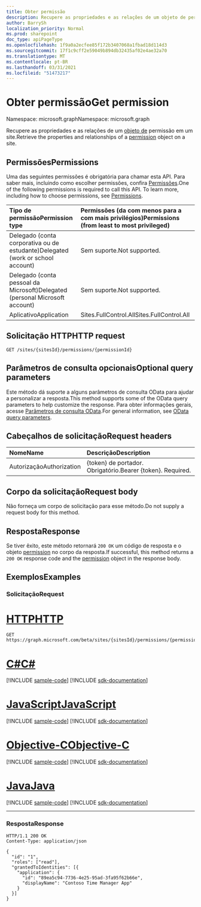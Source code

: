 ```yaml
---
title: Obter permissão
description: Recupere as propriedades e as relações de um objeto de permissão em um site.
author: BarrySh
localization_priority: Normal
ms.prod: sharepoint
doc_type: apiPageType
ms.openlocfilehash: 1f9a0a2ecfee85f172b3407068a1fbad18d114d3
ms.sourcegitcommit: 17f1c9cff2e59049b894db32435af02e4ae32a70
ms.translationtype: MT
ms.contentlocale: pt-BR
ms.lasthandoff: 03/31/2021
ms.locfileid: "51473217"
---
```

# <a name="get-permission"></a><span data-ttu-id="01168-103">Obter permissão</span><span class="sxs-lookup"><span data-stu-id="01168-103">Get permission</span></span>
<span data-ttu-id="01168-104">Namespace: microsoft.graph</span><span class="sxs-lookup"><span data-stu-id="01168-104">Namespace: microsoft.graph</span></span>

<span data-ttu-id="01168-105">Recupere as propriedades e as relações de um [objeto de](../resources/permission.md) permissão em um site.</span><span class="sxs-lookup"><span data-stu-id="01168-105">Retrieve the properties and relationships of a [permission](../resources/permission.md) object on a site.</span></span>

## <a name="permissions"></a><span data-ttu-id="01168-106">Permissões</span><span class="sxs-lookup"><span data-stu-id="01168-106">Permissions</span></span>
<span data-ttu-id="01168-p101">Uma das seguintes permissões é obrigatória para chamar esta API. Para saber mais, incluindo como escolher permissões, confira [Permissões](/graph/permissions-reference).</span><span class="sxs-lookup"><span data-stu-id="01168-p101">One of the following permissions is required to call this API. To learn more, including how to choose permissions, see [Permissions](/graph/permissions-reference).</span></span>

|<span data-ttu-id="01168-109">Tipo de permissão</span><span class="sxs-lookup"><span data-stu-id="01168-109">Permission type</span></span>                        | <span data-ttu-id="01168-110">Permissões (da com menos para a com mais privilégios)</span><span class="sxs-lookup"><span data-stu-id="01168-110">Permissions (from least to most privileged)</span></span>
|:--------------------------------------|:-------------------------------------
|<span data-ttu-id="01168-111">Delegado (conta corporativa ou de estudante)</span><span class="sxs-lookup"><span data-stu-id="01168-111">Delegated (work or school account)</span></span>     | <span data-ttu-id="01168-112">Sem suporte.</span><span class="sxs-lookup"><span data-stu-id="01168-112">Not supported.</span></span>
|<span data-ttu-id="01168-113">Delegado (conta pessoal da Microsoft)</span><span class="sxs-lookup"><span data-stu-id="01168-113">Delegated (personal Microsoft account)</span></span> | <span data-ttu-id="01168-114">Sem suporte.</span><span class="sxs-lookup"><span data-stu-id="01168-114">Not supported.</span></span>
|<span data-ttu-id="01168-115">Aplicativo</span><span class="sxs-lookup"><span data-stu-id="01168-115">Application</span></span>                            | <span data-ttu-id="01168-116">Sites.FullControl.All</span><span class="sxs-lookup"><span data-stu-id="01168-116">Sites.FullControl.All</span></span>

## <a name="http-request"></a><span data-ttu-id="01168-117">Solicitação HTTP</span><span class="sxs-lookup"><span data-stu-id="01168-117">HTTP request</span></span>

<!-- {
  "blockType": "ignored"
}
-->
``` http
GET /sites/{sitesId}/permissions/{permissionId}
```

## <a name="optional-query-parameters"></a><span data-ttu-id="01168-118">Parâmetros de consulta opcionais</span><span class="sxs-lookup"><span data-stu-id="01168-118">Optional query parameters</span></span>
<span data-ttu-id="01168-119">Este método dá suporte a alguns parâmetros de consulta OData para ajudar a personalizar a resposta.</span><span class="sxs-lookup"><span data-stu-id="01168-119">This method supports some of the OData query parameters to help customize the response.</span></span> <span data-ttu-id="01168-120">Para obter informações gerais, acesse [Parâmetros de consulta OData](/graph/query-parameters).</span><span class="sxs-lookup"><span data-stu-id="01168-120">For general information, see [OData query parameters](/graph/query-parameters).</span></span>

## <a name="request-headers"></a><span data-ttu-id="01168-121">Cabeçalhos de solicitação</span><span class="sxs-lookup"><span data-stu-id="01168-121">Request headers</span></span>
|<span data-ttu-id="01168-122">Nome</span><span class="sxs-lookup"><span data-stu-id="01168-122">Name</span></span>|<span data-ttu-id="01168-123">Descrição</span><span class="sxs-lookup"><span data-stu-id="01168-123">Description</span></span>|
|:---|:---|
|<span data-ttu-id="01168-124">Autorização</span><span class="sxs-lookup"><span data-stu-id="01168-124">Authorization</span></span>|<span data-ttu-id="01168-p103">{token} de portador. Obrigatório.</span><span class="sxs-lookup"><span data-stu-id="01168-p103">Bearer {token}. Required.</span></span>|

## <a name="request-body"></a><span data-ttu-id="01168-127">Corpo da solicitação</span><span class="sxs-lookup"><span data-stu-id="01168-127">Request body</span></span>
<span data-ttu-id="01168-128">Não forneça um corpo de solicitação para esse método.</span><span class="sxs-lookup"><span data-stu-id="01168-128">Do not supply a request body for this method.</span></span>

## <a name="response"></a><span data-ttu-id="01168-129">Resposta</span><span class="sxs-lookup"><span data-stu-id="01168-129">Response</span></span>

<span data-ttu-id="01168-130">Se tiver êxito, este método retornará `200 OK` um código de resposta e o objeto [permission](../resources/permission.md) no corpo da resposta.</span><span class="sxs-lookup"><span data-stu-id="01168-130">If successful, this method returns a `200 OK` response code and the [permission](../resources/permission.md) object in the response body.</span></span>

## <a name="examples"></a><span data-ttu-id="01168-131">Exemplos</span><span class="sxs-lookup"><span data-stu-id="01168-131">Examples</span></span>

### <a name="request"></a><span data-ttu-id="01168-132">Solicitação</span><span class="sxs-lookup"><span data-stu-id="01168-132">Request</span></span>

# <a name="http"></a>[<span data-ttu-id="01168-133">HTTP</span><span class="sxs-lookup"><span data-stu-id="01168-133">HTTP</span></span>](#tab/http)
<!-- {
  "blockType": "request",
  "name": "get_permission"
}
-->
``` http
GET https://graph.microsoft.com/beta/sites/{sitesId}/permissions/{permissionId}
```
# <a name="c"></a>[<span data-ttu-id="01168-134">C#</span><span class="sxs-lookup"><span data-stu-id="01168-134">C#</span></span>](#tab/csharp)
[!INCLUDE [sample-code](../includes/snippets/csharp/get-permission-csharp-snippets.md)]
[!INCLUDE [sdk-documentation](../includes/snippets/snippets-sdk-documentation-link.md)]

# <a name="javascript"></a>[<span data-ttu-id="01168-135">JavaScript</span><span class="sxs-lookup"><span data-stu-id="01168-135">JavaScript</span></span>](#tab/javascript)
[!INCLUDE [sample-code](../includes/snippets/javascript/get-permission-javascript-snippets.md)]
[!INCLUDE [sdk-documentation](../includes/snippets/snippets-sdk-documentation-link.md)]

# <a name="objective-c"></a>[<span data-ttu-id="01168-136">Objective-C</span><span class="sxs-lookup"><span data-stu-id="01168-136">Objective-C</span></span>](#tab/objc)
[!INCLUDE [sample-code](../includes/snippets/objc/get-permission-objc-snippets.md)]
[!INCLUDE [sdk-documentation](../includes/snippets/snippets-sdk-documentation-link.md)]

# <a name="java"></a>[<span data-ttu-id="01168-137">Java</span><span class="sxs-lookup"><span data-stu-id="01168-137">Java</span></span>](#tab/java)
[!INCLUDE [sample-code](../includes/snippets/java/get-permission-java-snippets.md)]
[!INCLUDE [sdk-documentation](../includes/snippets/snippets-sdk-documentation-link.md)]

---



### <a name="response"></a><span data-ttu-id="01168-138">Resposta</span><span class="sxs-lookup"><span data-stu-id="01168-138">Response</span></span>
<!-- {
  "blockType": "response",
  "truncated": true,
  "@odata.type": "microsoft.graph.permission"
}
-->
``` http
HTTP/1.1 200 OK
Content-Type: application/json

{
  "id": "1",
  "roles": ["read"],
  "grantedToIdentities": [{
    "application": {
      "id": "89ea5c94-7736-4e25-95ad-3fa95f62b66e",
      "displayName": "Contoso Time Manager App"
    }
  }]
}
```

<!-- {
  "type": "#page.annotation",
  "section": "documentation",
  "tocPath": "Sites/Permissions/Get site permission"
} -->
